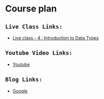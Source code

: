 # Course plan

## `Live Class Links:`
* [Live class - 4 : Introduction to Data Types](https://drive.google.com/file/d/1CiR5cFGkRTXRqOweUetfpF7eZ_mQr6qI/view?usp=drive_link)

## `Youtube Video Links:`
* [Youtube](www.youtube.com)

## `Blog Links:`
* [Google](www.google.com)


